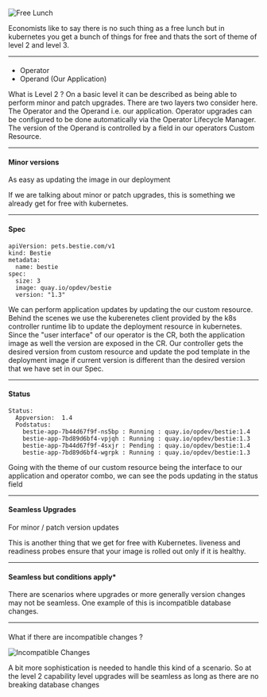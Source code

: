 ####
![Free Lunch](images/freelunch.jpeg)

<aside class="notes">
  Economists like to say there is no such thing as a free lunch but in kubernetes you get a bunch of things for free and thats the sort of theme of level 2 and level 3.
</aside>

---
####
- Operator
- Operand (Our Application)

<aside class="notes">
  What is Level 2 ? On a basic level it can be described as being able to perform minor and patch upgrades. There are two layers two consider here. The Operator and the Operand i.e. our application. Operator upgrades can be configured to be done automatically via the Operator Lifecycle Manager. The version of the Operand is controlled by a field in our operators Custom Resource.
</aside>

---
#### Minor versions
As easy as updating the image in our deployment

<aside class="notes"> 
  If we are talking about minor or patch upgrades, this is something we already get for free with kubernetes.
</aside>

---
#### Spec
```
apiVersion: pets.bestie.com/v1
kind: Bestie
metadata:
  name: bestie
spec:
  size: 3
  image: quay.io/opdev/bestie
  version: "1.3"
```

<aside class="notes">
  We can perform application updates by updating the our custom resource. Behind the scenes we use the kuberenetes client provided by the k8s controller runtime lib to update the deployment resource in kubernetes. Since the "user interface" of our operator is the CR, both the application image as well the version are exposed in the CR. Our controller gets the desired version from custom resource and update the pod template in the deployment image if current version is different than the desired version that we have set in our Spec.
</aside>

---
#### Status
```
Status:
  Appversion:  1.4
  Podstatus:
    bestie-app-7b44d67f9f-ns5bp : Running : quay.io/opdev/bestie:1.4
    bestie-app-7bd89d6bf4-vpjqh : Running : quay.io/opdev/bestie:1.3
    bestie-app-7b44d67f9f-4sxjr : Pending : quay.io/opdev/bestie:1.4
    bestie-app-7bd89d6bf4-wgrpk : Running : quay.io/opdev/bestie:1.3
```

<aside class="notes">
  Going with the theme of our custom resource being the interface to our application and operator combo, we can see the pods updating in the status field
</aside>

---
#### Seamless Upgrades
For minor / patch version updates

<aside class="notes">
  This is another thing that we get for free with Kubernetes. liveness and readiness probes ensure that your image is rolled out only if it is healthy.
</aside>

---
#### Seamless but conditions apply*

<aside class="notes"> 
  There are scenarios where upgrades or more generally version changes may not be seamless. One example of this is incompatible database changes.
</aside>

---
#### 
What if there are incompatible changes ?

![Incompatible Changes](images/incompatible_upgrade.png)

<aside class="notes"> 
  A bit more sophistication is needed to handle this kind of a scenario. So at the level 2 capability level upgrades will be seamless as long as there are no breaking database changes
</aside>
